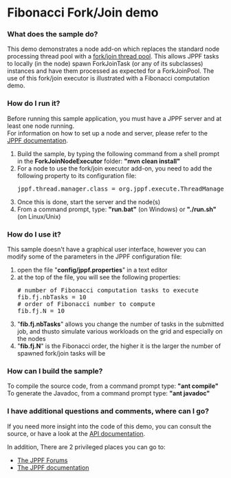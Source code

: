 # Fibonacci Fork/Join demo

<h3>What does the sample do?</h3>
This demo demonstrates a node add-on which replaces the standard node processing thread pool with a
<a href="http://docs.oracle.com/javase/7/docs/api/java/util/concurrent/ForkJoinPool.html">fork/join thread pool</a>.
This allows JPPF tasks to locally (in the node) spawn ForkJoinTask (or any of its subclasses) instances and have them processed as expected for a ForkJoinPool.
The use of this fork/join executor is illustrated with a Fibonacci computation demo.

<h3>How do I run it?</h3>
Before running this sample application, you must have a JPPF server and at least one node running.<br>
For information on how to set up a node and server, please refer to the <a href="https://www.jppf.org/wiki">JPPF documentation</a>.<br>
<ol class="samplesList">
  <li>Build the sample, by typing the following command from a shell prompt in the <b>ForkJoinNodeExecutor</b> folder: <b>"mvn clean install"</b></li>
  <li>For a node to use the fork/join executor add-on, you need to add the following property to its configuration file:
<pre class="prettyprint lang-conf">
jppf.thread.manager.class = org.jppf.execute.ThreadManagerForkJoin
</pre>
  </li>
  <li>Once this is done, start the server and the node(s)</li>
  <li>From a command prompt, type: <b>&quot;run.bat&quot;</b> (on Windows) or <b>&quot;./run.sh&quot;</b> (on Linux/Unix)</li>
</ol>

<h3>How do I use it?</h3>
<p>This sample doesn't have a graphical user interface, however you can modify some of the parameters in the JPPF configuration file:
<ol class="samplesList">
  <li>open the file "<b>config/jppf.properties</b>" in a text editor</li>
  <li>at the top of the file, you will see the following properties:
<pre class="prettyprint lang-conf">
# number of Fibonacci computation tasks to execute
fib.fj.nbTasks = 10
# order of Fibonacci number to compute
fib.fj.N = 10
</pre>
  </li>
  <li>"<b>fib.fj.nbTasks</b>" allows you change the number of tasks in the submitted job, and thusto simulate various workloads on the grid and especially on the nodes</li>
  <li>"<b>fib.fj.N</b>" is the Fibonacci order, the higher it is the larger the number of spawned fork/join tasks will be</li>
</ol>

<h3>How can I build the sample?</h3>
To compile the source code, from a command prompt type: <b>&quot;ant compile&quot;</b><br>
To generate the Javadoc, from a command prompt type: <b>&quot;ant javadoc&quot;</b>

<h3>I have additional questions and comments, where can I go?</h3>
<p>If you need more insight into the code of this demo, you can consult the source, or have a look at the
<a href="javadoc/index.html">API documentation</a>.
<p>In addition, There are 2 privileged places you can go to:
<ul>
  <li><a href="https://www.jppf.org/forums">The JPPF Forums</a></li>
  <li><a href="https://www.jppf.org/doc/6.2">The JPPF documentation</a></li>
</ul>

